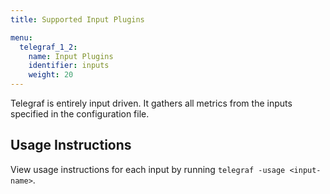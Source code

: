 ```yaml
---
title: Supported Input Plugins

menu:
  telegraf_1_2:
    name: Input Plugins
    identifier: inputs
    weight: 20
---
```


Telegraf is entirely input driven. It gathers all metrics from the inputs specified in the configuration file.

## Usage Instructions

View usage instructions for each input by running `telegraf -usage <input-name>`.
